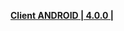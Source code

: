 **[Client ANDROID | 4.0.0 | ](https://pkg.biligame.com/games/bh3_4.0.0_9387_20200525_041336_06d26.apk)**
